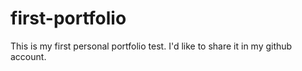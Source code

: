 # first-portfolio
This is my first personal portfolio test. I'd like to share it in my github account.
